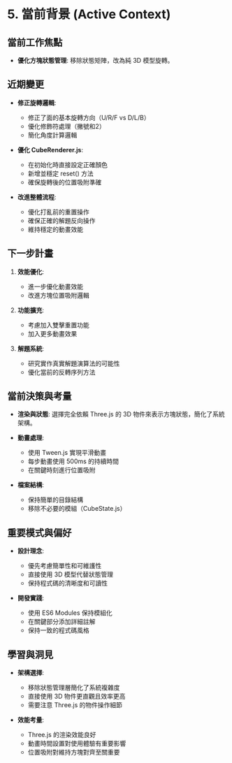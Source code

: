 # 5. 當前背景 (Active Context)

## 當前工作焦點

*   **優化方塊狀態管理**: 移除狀態矩陣，改為純 3D 模型旋轉。

## 近期變更

*   **修正旋轉邏輯**:
    - 修正了面的基本旋轉方向（U/R/F vs D/L/B）
    - 優化修飾符處理（撇號和2）
    - 簡化角度計算邏輯

*   **優化 CubeRenderer.js**:
    - 在初始化時直接設定正確顏色
    - 新增並穩定 reset() 方法
    - 確保旋轉後的位置吸附準確

*   **改進整體流程**:
    - 優化打亂前的重置操作
    - 確保正確的解題反向操作
    - 維持穩定的動畫效能

## 下一步計畫

1. **效能優化**:
   - 進一步優化動畫效能
   - 改進方塊位置吸附邏輯

2. **功能擴充**:
   - 考慮加入雙擊重置功能
   - 加入更多動畫效果

3. **解題系統**:
   - 研究實作真實解題演算法的可能性
   - 優化當前的反轉序列方法

## 當前決策與考量

*   **渲染與狀態**: 選擇完全依賴 Three.js 的 3D 物件來表示方塊狀態，簡化了系統架構。

*   **動畫處理**: 
    - 使用 Tween.js 實現平滑動畫
    - 每步動畫使用 500ms 的持續時間
    - 在關鍵時刻進行位置吸附

*   **檔案結構**: 
    - 保持簡單的目錄結構
    - 移除不必要的模組（CubeState.js）

## 重要模式與偏好

*   **設計理念**:
    - 優先考慮簡單性和可維護性
    - 直接使用 3D 模型代替狀態管理
    - 保持程式碼的清晰度和可讀性

*   **開發實踐**:
    - 使用 ES6 Modules 保持模組化
    - 在關鍵部分添加詳細註解
    - 保持一致的程式碼風格

## 學習與洞見

*   **架構選擇**:
    - 移除狀態管理層簡化了系統複雜度
    - 直接使用 3D 物件更直觀且效率更高
    - 需要注意 Three.js 的物件操作細節

*   **效能考量**:
    - Three.js 的渲染效能良好
    - 動畫時間設置對使用體驗有重要影響
    - 位置吸附對維持方塊對齊至關重要
